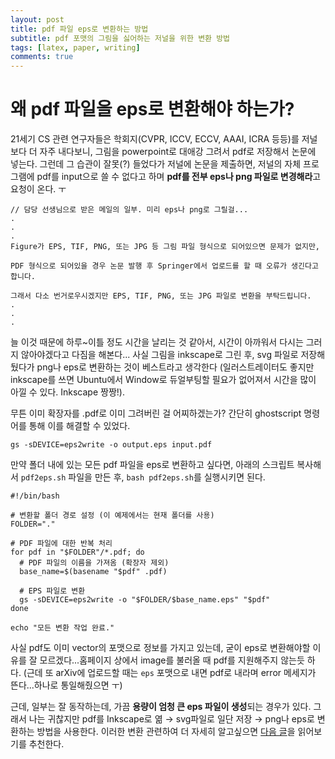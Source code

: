 ```yaml
---
layout: post
title: pdf 파일 eps로 변환하는 방법
subtitle: pdf 포맷의 그림을 싫어하는 저널을 위한 변환 방법
tags: [latex, paper, writing]
comments: true
---
```


# 왜 pdf 파일을 eps로 변환해야 하는가?

21세기 CS 관련 연구자들은 학회지(CVPR, ICCV, ECCV, AAAI, ICRA 등등)를 저널보다 더 자주 내다보니, 그림을 powerpoint로 대애강 그려서 pdf로 저장해서 논문에 넣는다.
그런데 그 습관이 잘못(?) 들었다가 저널에 논문을 제출하면, 저널의 자체 프로그램에 pdf를 input으로 쓸 수 없다고 하며 **pdf를 전부 eps나 png 파일로 변경해라**고 요청이 온다. ㅜ

```commandline
// 담당 선생님으로 받은 메일의 일부. 미리 eps나 png로 그릴걸...
.
.
.
Figure가 EPS, TIF, PNG, 또는 JPG 등 그림 파일 형식으로 되어있으면 문제가 없지만,

PDF 형식으로 되어있을 경우 논문 발행 후 Springer에서 업로드를 할 때 오류가 생긴다고 합니다.

그래서 다소 번거로우시겠지만 EPS, TIF, PNG, 또는 JPG 파일로 변환을 부탁드립니다.
.
.
.
```

늘 이것 때문에 하루~이틀 정도 시간을 날리는 것 같아서, 시간이 아까워서 다시는 그러지 않아야겠다고 다짐을 해본다...
사실 그림을 inkscape로 그린 후, svg 파일로 저장해뒀다가 png나 eps로 변환하는 것이 베스트라고 생각한다 (일러스트레이터도 좋지만 inkscape를 쓰면 Ubuntu에서 Window로 듀얼부팅할 필요가 없어져서 시간을 많이 아낄 수 있다. Inkscape 짱짱!).

무튼 이미 확장자를 .pdf로 이미 그려버린 걸 어찌하겠는가? 간단히 ghostscript 명령어를 통해 이를 해결할 수 있었다.
```shell
gs -sDEVICE=eps2write -o output.eps input.pdf
```

만약 폴더 내에 있는 모든 pdf 파일을 eps로 변환하고 싶다면, 아래의 스크립트 복사해서 `pdf2eps.sh` 파일을 만든 후, `bash pdf2eps.sh`를 실행시키면 된다.

```shell
#!/bin/bash

# 변환할 폴더 경로 설정 (이 예제에서는 현재 폴더를 사용)
FOLDER="."

# PDF 파일에 대한 반복 처리
for pdf in "$FOLDER"/*.pdf; do
  # PDF 파일의 이름을 가져옴 (확장자 제외)
  base_name=$(basename "$pdf" .pdf)

  # EPS 파일로 변환
  gs -sDEVICE=eps2write -o "$FOLDER/$base_name.eps" "$pdf"
done

echo "모든 변환 작업 완료."
```

사실 pdf도 이미 vector의 포맷으로 정보를 가지고 있는데, 굳이 eps로 변환해야할 이유를 잘 모르겠다...홈페이지 상에서 image를 불러올 때 pdf를 지원해주지 않는듯 하다.
(근데 또 arXiv에 업로드할 때는 `eps` 포맷으로 내면 pdf로 내라며 error 메세지가 뜬다...하나로 통일해줬으면 ㅜ)

근데, 일부는 잘 동작하는데, 가끔 **용량이 엄청 큰 eps 파일이 생성**되는 경우가 있다. 
그래서 나는 귀찮지만 pdf를 Inkscape로 엶 → svg파일로 일단 저장 → png나 eps로 변환하는 방법을 사용한다.
이러한 변환 관련하여 더 자세히 알고싶으면 [다음 글](https://limhyungtae.github.io/2022-10-19-%EB%85%BC%EB%AC%B8-%EC%93%B8-%EB%95%8C-dpi-%EC%89%AC%EC%9A%B4-%EC%84%A4%EB%AA%85,-%EB%85%BC%EB%AC%B8-Figure-%EC%9E%98-%EB%84%A3%EB%8A%94-%EB%B2%95/)을 읽어보기를 추천한다.
